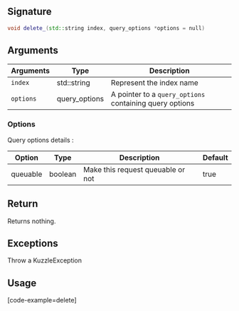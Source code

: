 ## Signature

``` cpp
void delete_(std::string index, query_options *options = null)
```

## Arguments

| Arguments     | Type        | Description |
|---------------|-------------|----------------------------------------|
| ``index``     | std::string  | Represent the index name |
| ``options``   | query_options | A pointer to a `query_options` containing query options|

### __Options__

Query options details :

| Option   | Type    | Description                       | Default |
| -------- | ------- | --------------------------------- | ------- |
| queuable | boolean | Make this request queuable or not | true    |

## Return

Returns nothing.

## Exceptions

Throw a KuzzleException

## Usage

[code-example=delete]